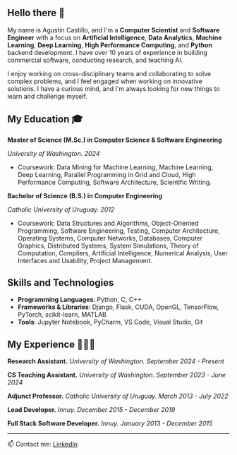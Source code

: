 ## Hello there 👋

My name is Agustín Castillo, and I'm a **Computer Scientist** and **Software Engineer** with a focus on **Artificial Intelligence**, **Data Analytics**, **Machine Learning**, **Deep Learning**, **High Performance Computing**, and **Python** backend development. I have over 10 years of experience in building commercial software, conducting research, and teaching AI.

I enjoy working on cross-disciplinary teams and collaborating to solve complex problems, and I feel engaged when working on innovative solutions. I have a curious mind, and I'm always looking for new things to learn and challenge myself.

## My Education 🎓
**Master of Science (M.Sc.) in Computer Science & Software Engineering**

_University of Washington. 2024_

- Coursework: Data Mining for Machine Learning, Machine Learning, Deep Learning, Parallel Programming in Grid and Cloud, High Performance Computing, Software Architecture, Scientific Writing.

**Bachelor of Science (B.S.) in Computer Engineering**

_Catholic University of Uruguay. 2012_ 

- Coursework: Data Structures and Algorithms, Object-Oriented Programming, Software Engineering, Testing, Computer Architecture, Operating Systems, Computer Networks, Databases, Computer Graphics, Distributed Systems, System Simulations, Theory of Computation, Compilers, Artificial Intelligence, Numerical Analysis, User Interfaces and Usability, Project Management.

## Skills and Technologies
- **Programming Languages**: Python, C, C++
- **Frameworks & Libraries**: Django, Flask, CUDA, OpenGL, TensorFlow, PyTorch, scikit-learn, MATLAB
- **Tools**: Jupyter Notebook, PyCharm, VS Code, Visual Studio, Git

## My Experience 👨🏻‍💻

**Research Assistant.** _University of Washington. September 2024 - Present_

**CS Teaching Assistant.** _University of Washington. September 2023 - June 2024_

**Adjunct Professor.** _Catholic University of Uruguay. March 2013 - July 2022_

**Lead Developer.** _Innuy. December 2015 - December 2019_

**Full Stack Software Developer.** _Innuy. January 2013 - December 2015_


<!--## Things I have built 🔨-->

---
📫 Contact me: [LinkedIn](https://www.linkedin.com/in/agustin-castillo/)
